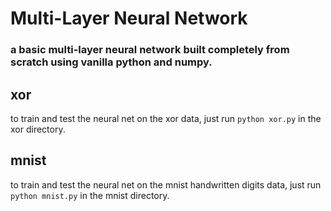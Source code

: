 # Multi-Layer Neural Network 
### a basic multi-layer neural network built completely from scratch using vanilla python and numpy.

## xor
to train and test the neural net on the xor data, just run ```python xor.py``` in the xor directory.

## mnist
to train and test the neural net on the mnist handwritten digits data, just run ```python mnist.py``` in the mnist directory.
